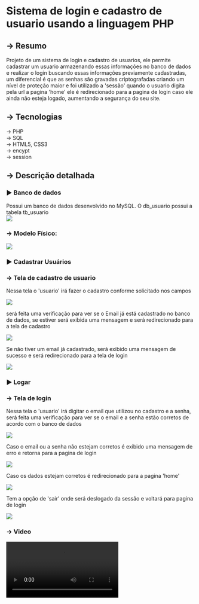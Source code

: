 <h1>Sistema de login e cadastro de usuario usando a linguagem PHP</h1>
<h2>→ Resumo</h2>
Projeto de um sistema de login e cadastro de usuarios, ele permite cadastrar um usuario armazenando essas informações no banco de dados e realizar o login buscando essas informações previamente cadastradas, um diferencial é que as senhas são gravadas criptografadas criando um nível de proteção maior e foi utilizado a 'sessão' quando o usuario digita pela url a pagina 'home' ele é redirecionado para a pagina de login caso ele ainda não esteja logado, aumentando a segurança do seu site.

<h2>→ Tecnologias</h2>
→ PHP
<br>
→ SQL
<br>
→ HTML5, CSS3
<br>
→ encypt
<br>
→ session
<br>

<h2>→ Descrição detalhada</h2>
<h3>► Banco de dados</h3>
Possui um banco de dados desenvolvido no MySQL.
O db_usuario possui a tabela tb_usuario
<br>
<img src = "https://user-images.githubusercontent.com/111146154/209556234-b5d27e57-6f7a-4d31-a9e6-5ed6fd62ab8f.png">
<h3>→ Modelo Físico:</h3>
<img src = "https://user-images.githubusercontent.com/111146154/209803936-b2678949-bb95-4de0-8232-fe1db92db45a.png">


<h3>► Cadastrar Usuários</h3>

<h3> → Tela de cadastro de usuario</h3>

<p> Nessa tela o 'usuario' irá fazer o cadastro conforme solicitado nos campos</p>
<img src= "https://user-images.githubusercontent.com/111146154/209555437-42811575-8bbb-4d68-a0d7-a4c1c87a9604.png">
<p>  será feita uma verificação para ver se o Email já está cadastrado no banco de dados, se estiver será exibida uma mensagem e será redirecionado para a tela de cadastro </p>
<img src= "https://user-images.githubusercontent.com/111146154/209555462-36361fe9-48ec-49f1-9c2d-211176bfec87.png">
<p> Se não tiver um email já cadastrado, será exibido uma mensagem de sucesso e será redirecionado para a tela de login </p>
<img src= "https://user-images.githubusercontent.com/111146154/209555512-baf1c3bb-8418-4980-b3eb-13a23946b6f5.png">

<h3>► Logar</h3>
<h3> → Tela de login</h3>
<p> Nessa tela o 'usuario' irá digitar o email que utilizou no cadastro e a senha, será feita uma verificação para ver se o email e a senha estão corretos de acordo com o banco de dados</p>
<img src= "https://user-images.githubusercontent.com/111146154/209554028-9cdc59fb-5330-45cd-9246-7130cc2e2d14.png">
<p> Caso o email ou a senha não estejam corretos é exibido uma mensagem de erro e retorna para a pagina de login</p>
<img src= "https://user-images.githubusercontent.com/111146154/209554741-69b8a6f2-08ed-4c43-a30a-49daff926401.png">
<p> Caso os dados estejam corretos é redirecionado para a pagina 'home'</p>
<img src = "https://user-images.githubusercontent.com/111146154/209554940-a50628ae-a8eb-44c5-88c3-7f65fbe97c93.png">
<p> Tem a opção de 'sair' onde será deslogado da sessão e voltará para pagina de login</p>
<img src = "https://user-images.githubusercontent.com/111146154/209555393-8a6f780c-d333-46a5-b86b-ad0749a6e640.png">


<h3>→ Video</h3>

<video src="https://user-images.githubusercontent.com/111146154/209803738-aeeb8af9-dbe3-4c54-a4c3-c75f8ca3e22c.mp4"></video>


